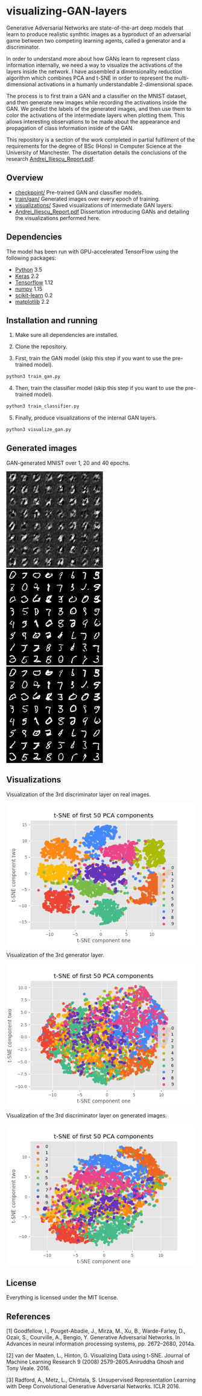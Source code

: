# visualizing-GAN-layers

Generative Adversarial Networks are state-of-the-art deep models that learn to produce realistic synthtic images as a byproduct of an adversarial game between two competing learning agents, called a generator and a discriminator.

In order to understand more about how GANs learn to represent class information internally, we need a way to visualize the activations of the layers inside the network. I have assembled a dimensionality reduction algorithm which combines PCA and t-SNE in order to represent the multi-dimensional activations in a humanly understandable 2-dimensional space.

The process is to first train a GAN and a classifier on the MNIST dataset, and then generate new images while recording the activations inside the GAN. We predict the labels of the generated images, and then use them to color the activations of the intermediate layers when plotting them. This allows interesting observations to be made about the appearance and propagation of class information inside of the GAN.

This repository is a section of the work completed in partial fulfilment of the requirements for the degree of BSc (Hons) in Computer Science at the University of Manchester. The dissertation details the conclusions of the research [Andrei_Iliescu_Report.pdf](Andrei_Iliescu_Report.pdf).

## Overview
* [checkpoint/](checkpoint) Pre-trained GAN and classifier models.
* [train/gan/](train/gan) Generated images over every epoch of training.
* [visualizations/](visualizations) Saved visualizations of intermediate GAN layers.
* [Andrei_Iliescu_Report.pdf](Andrei_Iliescu_Report.pdf) Dissertation introducing GANs and detailing the visualizations performed here.

## Dependencies

The model has been run with GPU-accelerated TensorFlow using the following packages:

* [Python](https://www.python.org/downloads/) 3.5
* [Keras](https://github.com/fchollet/keras) 2.2
* [Tensorflow](https://www.tensorflow.org/install/) 1.12
* [numpy](https://github.com/numpy/numpy) 1.15
* [scikit-learn](https://github.com/scikit-learn/scikit-learn) 0.2
* [matplotlib](https://github.com/matplotlib/matplotlib) 2.2

## Installation and running

1. Make sure all dependencies are installed.
2. Clone the repository.

3. First, train the GAN model (skip this step if you want to use the pre-trained model).
```bash
python3 train_gan.py
```

4. Then, train the classifier model (skip this step if you want to use the pre-trained model).
```bash
python3 train_classifier.py
```

5. Finally, produce visualizations of the internal GAN layers.
```bash
python3 visualize_gan.py
```

## Generated images

GAN-generated MNIST over 1, 20 and 40 epochs.

![epoch_1](train/gan/image_at_epoch_0001.png)
![epoch_3](train/gan/image_at_epoch_0020.png)
![epoch_5](train/gan/image_at_epoch_0040.png)

## Visualizations

Visualization of the 3rd discriminator layer on real images.

![dr3](visualizations/Real_MNIST-discriminator_layer_3.png)

Visualization of the 3rd generator layer.

![g3](visualizations/GAN_MNIST-generator_layer_3.png)

Visualization of the 3rd discriminator layer on generated images.

![g3](visualizations/GAN_MNIST-discriminator_layer_3.png)


## License

Everything is licensed under the MIT license.

## References

[1] Goodfellow, I., Pouget-Abadie, J., Mirza, M., Xu, B., Warde-Farley, D., Ozair, S., Courville, A., Bengio, Y. Generative Adversarial Networks. In Advances in neural information processing systems, pp. 2672–2680, 2014a.

[2] van der Maaten, L., Hinton, G. Visualizing Data using t-SNE. Journal of Machine Learning Research 9 (2008) 2579-2605.Aniruddha Ghosh and Tony Veale. 2016.

[3] Radford, A., Metz, L., Chintala, S. Unsupervised Representation Learning with Deep Convolutional Generative Adversarial Networks. ICLR 2016.
